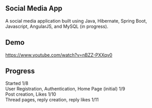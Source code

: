## Social Media App
A social media application built using Java, Hibernate, Spring Boot, Javascript, AngularJS, and MySQL (in progress).
## Demo
https://www.youtube.com/watch?v=nBZZ-PXXqv0 
## Progress
Started 1/8  
User Registration, Authentication, Home Page (initial) 1/9  
Post creation, Likes 1/10  
Thread pages, reply creation, reply likes 1/11  
